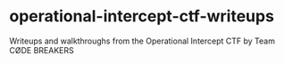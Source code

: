 # operational-intercept-ctf-writeups
Writeups and walkthroughs from the Operational Intercept CTF by Team CØDE BREAKERS

